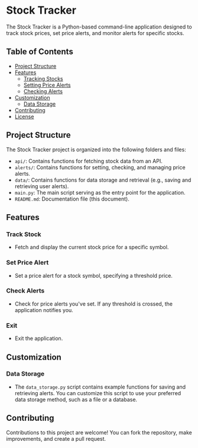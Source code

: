 # Stock Tracker

The Stock Tracker is a Python-based command-line application designed to track stock prices, set price alerts, and monitor alerts for specific stocks.

## Table of Contents

- [Project Structure](#project-structure)
- [Features](#features)
  - [Tracking Stocks](#tracking-stocks)
  - [Setting Price Alerts](#setting-price-alerts)
  - [Checking Alerts](#checking-alerts)
- [Customization](#customization)
  - [Data Storage](#data-storage)
- [Contributing](#contributing)
- [License](#license)

## Project Structure

The Stock Tracker project is organized into the following folders and files:

- `api/`: Contains functions for fetching stock data from an API.
- `alerts/`: Contains functions for setting, checking, and managing price alerts.
- `data/`: Contains functions for data storage and retrieval (e.g., saving and retrieving user alerts).
- `main.py`: The main script serving as the entry point for the application.
- `README.md`: Documentation file (this document).
  
## Features

### Track Stock

- Fetch and display the current stock price for a specific symbol.

### Set Price Alert

- Set a price alert for a stock symbol, specifying a threshold price.

### Check Alerts

- Check for price alerts you've set. If any threshold is crossed, the application notifies you.

### Exit

- Exit the application.

## Customization

### Data Storage

- The `data_storage.py` script contains example functions for saving and retrieving alerts. You can customize this script to use your preferred data storage method, such as a file or a database.

## Contributing

Contributions to this project are welcome! You can fork the repository, make improvements, and create a pull request.

